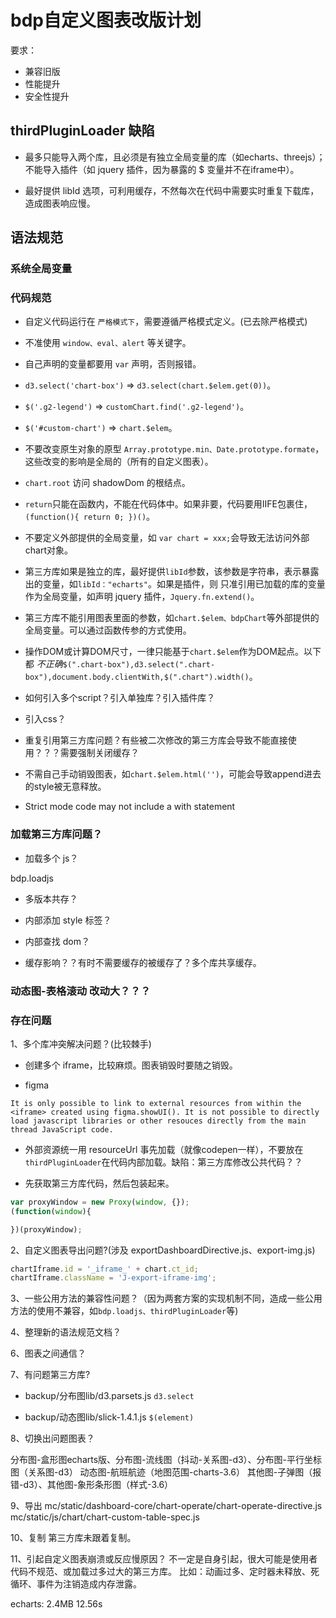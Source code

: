 # bdp自定义图表改版计划

要求：
* 兼容旧版
* 性能提升
* 安全性提升


## thirdPluginLoader 缺陷

* 最多只能导入两个库，且必须是有独立全局变量的库（如echarts、threejs）；不能导入插件（如 jquery 插件，因为暴露的 $ 变量并不在iframe中）。

* 最好提供 libId 选项，可利用缓存，不然每次在代码中需要实时重复下载库，造成图表响应慢。



## 语法规范

### 系统全局变量

### 代码规范

* 自定义代码运行在 `严格模式下`，需要遵循严格模式定义。(已去除严格模式)

* 不准使用 `window、eval、alert` 等关键字。

* 自己声明的变量都要用 `var` 声明，否则报错。

* `d3.select('chart-box')` => `d3.select(chart.$elem.get(0))`。

* `$('.g2-legend')` => `customChart.find('.g2-legend')`。

* `$('#custom-chart')` => `chart.$elem`。

* 不要改变原生对象的原型 `Array.prototype.min、Date.prototype.formate`，这些改变的影响是全局的（所有的自定义图表）。

* `chart.root` 访问 shadowDom 的根结点。

* `return`只能在函数内，不能在代码体中。如果非要，代码要用IIFE包裹住，`(function(){ return 0; })()`。

* 不要定义外部提供的全局变量，如 `var chart = xxx;`会导致无法访问外部chart对象。

* 第三方库如果是独立的库，最好提供`libId`参数，该参数是字符串，表示暴露出的变量，如`libId："echarts"`。如果是插件，则
只准引用已加载的库的变量作为全局变量，如声明 jquery 插件，`Jquery.fn.extend()`。

* 第三方库不能引用图表里面的参数，如`chart.$elem、bdpChart`等外部提供的全局变量。可以通过函数传参的方式使用。

* 操作DOM或计算DOM尺寸，一律只能基于`chart.$elem`作为DOM起点。以下都 _不正确_`$(".chart-box"),d3.select(".chart-box"),document.body.clientWith,$(".chart").width()`。

* 如何引入多个script？引入单独库？引入插件库？

* 引入css？

* 重复引用第三方库问题？有些被二次修改的第三方库会导致不能直接使用？？？需要强制关闭缓存？

* 不需自己手动销毁图表，如`chart.$elem.html('')`，可能会导致append进去的style被无意释放。

* Strict mode code may not include a with statement

### 加载第三方库问题？

* 加载多个 js？

bdp.loadjs

* 多版本共存？

* 内部添加 style 标签？

* 内部查找 dom？

* 缓存影响？？有时不需要缓存的被缓存了？多个库共享缓存。

### 动态图-表格滚动 改动大？？？


### 存在问题

1、多个库冲突解决问题？(比较棘手)

* 创建多个 iframe，比较麻烦。图表销毁时要随之销毁。

* figma

```
It is only possible to link to external resources from within the <iframe> created using figma.showUI(). It is not possible to directly load javascript libraries or other resouces directly from the main thread JavaScript code.
```

* 外部资源统一用 resourceUrl 事先加载（就像codepen一样），不要放在`thirdPluginLoader`在代码内部加载。缺陷：第三方库修改公共代码？？

* 先获取第三方库代码，然后包装起来。

```js
var proxyWindow = new Proxy(window, {});
(function(window){

})(proxyWindow);
````


2、自定义图表导出问题?(涉及 exportDashboardDirective.js、export-img.js)

```js
chartIframe.id = '_iframe_' + chart.ct_id;
chartIframe.className = 'J-export-iframe-img';
```

3、一些公用方法的兼容性问题？（因为两套方案的实现机制不同，造成一些公用方法的使用不兼容，如`bdp.loadjs、thirdPluginLoader`等)

4、整理新的语法规范文档？

6、图表之间通信？

7、有问题第三方库?

* backup/分布图lib/d3.parsets.js
`d3.select`

* backup/动态图lib/slick-1.4.1.js
`$(element)`

8、切换出问题图表？

分布图-盒形图echarts版、分布图-流线图（抖动-关系图-d3）、分布图-平行坐标图（关系图-d3）
动态图-航班航迹（地图范围-charts-3.6）
其他图-子弹图（报错-d3）、其他图-象形条形图（样式-3.6）

9、导出
mc/static/dashboard-core/chart-operate/chart-operate-directive.js
mc/static/js/chart/chart-custom-table-spec.js

10、复制
第三方库未跟着复制。

11、引起自定义图表崩溃或反应慢原因？
不一定是自身引起，很大可能是使用者代码不规范、或加载过多过大的第三方库。
比如：动画过多、定时器未释放、死循环、事件为注销造成内存泄露。

echarts: 2.4MB	12.56s